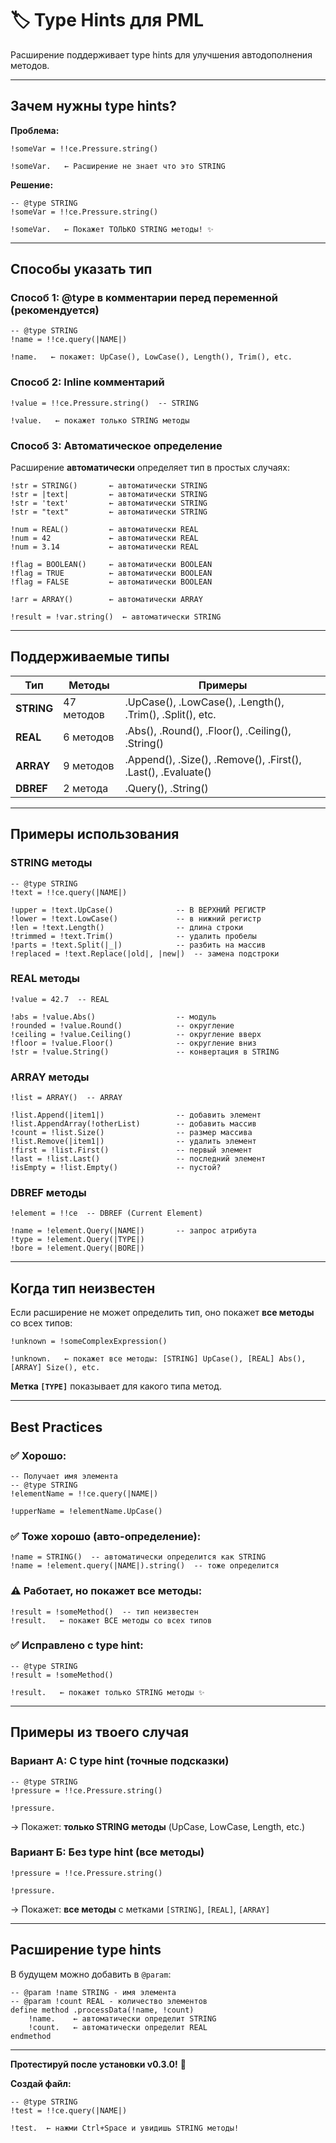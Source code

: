 # 🏷️ Type Hints для PML

Расширение поддерживает type hints для улучшения автодополнения методов.

---

## Зачем нужны type hints?

**Проблема:**
```pml
!someVar = !!ce.Pressure.string()

!someVar.   ← Расширение не знает что это STRING
```

**Решение:**
```pml
-- @type STRING
!someVar = !!ce.Pressure.string()

!someVar.   ← Покажет ТОЛЬКО STRING методы! ✨
```

---

## Способы указать тип

### Способ 1: @type в комментарии перед переменной (рекомендуется)

```pml
-- @type STRING
!name = !!ce.query(|NAME|)

!name.   ← покажет: UpCase(), LowCase(), Length(), Trim(), etc.
```

### Способ 2: Inline комментарий

```pml
!value = !!ce.Pressure.string()  -- STRING

!value.   ← покажет только STRING методы
```

### Способ 3: Автоматическое определение

Расширение **автоматически** определяет тип в простых случаях:

```pml
!str = STRING()       ← автоматически STRING
!str = |text|         ← автоматически STRING  
!str = 'text'         ← автоматически STRING
!str = "text"         ← автоматически STRING

!num = REAL()         ← автоматически REAL
!num = 42             ← автоматически REAL
!num = 3.14           ← автоматически REAL

!flag = BOOLEAN()     ← автоматически BOOLEAN
!flag = TRUE          ← автоматически BOOLEAN
!flag = FALSE         ← автоматически BOOLEAN

!arr = ARRAY()        ← автоматически ARRAY

!result = !var.string()  ← автоматически STRING
```

---

## Поддерживаемые типы

| Тип | Методы | Примеры |
|-----|---------|---------|
| **STRING** | 47 методов | .UpCase(), .LowCase(), .Length(), .Trim(), .Split(), etc. |
| **REAL** | 6 методов | .Abs(), .Round(), .Floor(), .Ceiling(), .String() |
| **ARRAY** | 9 методов | .Append(), .Size(), .Remove(), .First(), .Last(), .Evaluate() |
| **DBREF** | 2 метода | .Query(), .String() |

---

## Примеры использования

### STRING методы

```pml
-- @type STRING
!text = !!ce.query(|NAME|)

!upper = !text.UpCase()              -- В ВЕРХНИЙ РЕГИСТР
!lower = !text.LowCase()             -- в нижний регистр
!len = !text.Length()                -- длина строки
!trimmed = !text.Trim()              -- удалить пробелы
!parts = !text.Split(|_|)            -- разбить на массив
!replaced = !text.Replace(|old|, |new|)  -- замена подстроки
```

### REAL методы

```pml
!value = 42.7  -- REAL

!abs = !value.Abs()                  -- модуль
!rounded = !value.Round()            -- округление
!ceiling = !value.Ceiling()          -- округление вверх
!floor = !value.Floor()              -- округление вниз
!str = !value.String()               -- конвертация в STRING
```

### ARRAY методы

```pml
!list = ARRAY()  -- ARRAY

!list.Append(|item1|)                -- добавить элемент
!list.AppendArray(!otherList)        -- добавить массив
!count = !list.Size()                -- размер массива
!list.Remove(|item1|)                -- удалить элемент
!first = !list.First()               -- первый элемент
!last = !list.Last()                 -- последний элемент
!isEmpty = !list.Empty()             -- пустой?
```

### DBREF методы

```pml
!element = !!ce  -- DBREF (Current Element)

!name = !element.Query(|NAME|)       -- запрос атрибута
!type = !element.Query(|TYPE|)
!bore = !element.Query(|BORE|)
```

---

## Когда тип неизвестен

Если расширение не может определить тип, оно покажет **все методы** со всех типов:

```pml
!unknown = !someComplexExpression()

!unknown.   ← покажет все методы: [STRING] UpCase(), [REAL] Abs(), [ARRAY] Size(), etc.
```

**Метка `[TYPE]`** показывает для какого типа метод.

---

## Best Practices

### ✅ Хорошо:

```pml
-- Получает имя элемента
-- @type STRING
!elementName = !!ce.query(|NAME|)

!upperName = !elementName.UpCase()
```

### ✅ Тоже хорошо (авто-определение):

```pml
!name = STRING()  -- автоматически определится как STRING
!name = !element.query(|NAME|).string()  -- тоже определится
```

### ⚠️ Работает, но покажет все методы:

```pml
!result = !someMethod()  -- тип неизвестен
!result.   ← покажет ВСЕ методы со всех типов
```

### ✅ Исправлено с type hint:

```pml
-- @type STRING
!result = !someMethod()

!result.   ← покажет только STRING методы ✨
```

---

## Примеры из твоего случая

### Вариант А: С type hint (точные подсказки)

```pml
-- @type STRING
!pressure = !!ce.Pressure.string()

!pressure.   
```
→ Покажет: **только STRING методы** (UpCase, LowCase, Length, etc.)

### Вариант Б: Без type hint (все методы)

```pml
!pressure = !!ce.Pressure.string()

!pressure.   
```
→ Покажет: **все методы** с метками `[STRING]`, `[REAL]`, `[ARRAY]`

---

## Расширение type hints

В будущем можно добавить в `@param`:

```pml
-- @param !name STRING - имя элемента
-- @param !count REAL - количество элементов
define method .processData(!name, !count)
    !name.    ← автоматически определит STRING
    !count.   ← автоматически определит REAL
endmethod
```

---

**Протестируй после установки v0.3.0!** 🚀

**Создай файл:**
```pml
-- @type STRING
!test = !!ce.query(|NAME|)

!test.  ← нажми Ctrl+Space и увидишь STRING методы!
```

